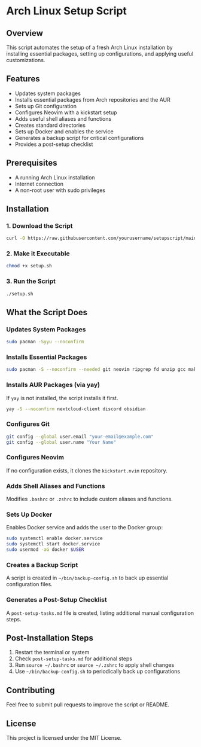 # Arch Linux Setup Script

## Overview
This script automates the setup of a fresh Arch Linux installation by installing essential packages, setting up configurations, and applying useful customizations.

## Features
- Updates system packages
- Installs essential packages from Arch repositories and the AUR
- Sets up Git configuration
- Configures Neovim with a kickstart setup
- Adds useful shell aliases and functions
- Creates standard directories
- Sets up Docker and enables the service
- Generates a backup script for critical configurations
- Provides a post-setup checklist

## Prerequisites
- A running Arch Linux installation
- Internet connection
- A non-root user with sudo privileges

## Installation
### 1. Download the Script
```bash
curl -O https://raw.githubusercontent.com/yourusername/setupscript/main/setup.sh
```

### 2. Make it Executable
```bash
chmod +x setup.sh
```

### 3. Run the Script
```bash
./setup.sh
```

## What the Script Does
### Updates System Packages
```bash
sudo pacman -Syyu --noconfirm
```

### Installs Essential Packages
```bash
sudo pacman -S --noconfirm --needed git neovim ripgrep fd unzip gcc make go alacritty pass fzf tmux bat exa htop docker docker-compose gpg rsync openssh man-db man-pages
```

### Installs AUR Packages (via yay)
If `yay` is not installed, the script installs it first.
```bash
yay -S --noconfirm nextcloud-client discord obsidian
```

### Configures Git
```bash
git config --global user.email "your-email@example.com"
git config --global user.name "Your Name"
```

### Configures Neovim
If no configuration exists, it clones the `kickstart.nvim` repository.

### Adds Shell Aliases and Functions
Modifies `.bashrc` or `.zshrc` to include custom aliases and functions.

### Sets Up Docker
Enables Docker service and adds the user to the Docker group:
```bash
sudo systemctl enable docker.service
sudo systemctl start docker.service
sudo usermod -aG docker $USER
```

### Creates a Backup Script
A script is created in `~/bin/backup-config.sh` to back up essential configuration files.

### Generates a Post-Setup Checklist
A `post-setup-tasks.md` file is created, listing additional manual configuration steps.

## Post-Installation Steps
1. Restart the terminal or system
2. Check `post-setup-tasks.md` for additional steps
3. Run `source ~/.bashrc` or `source ~/.zshrc` to apply shell changes
4. Use `~/bin/backup-config.sh` to periodically back up configurations

## Contributing
Feel free to submit pull requests to improve the script or README.

## License
This project is licensed under the MIT License.


